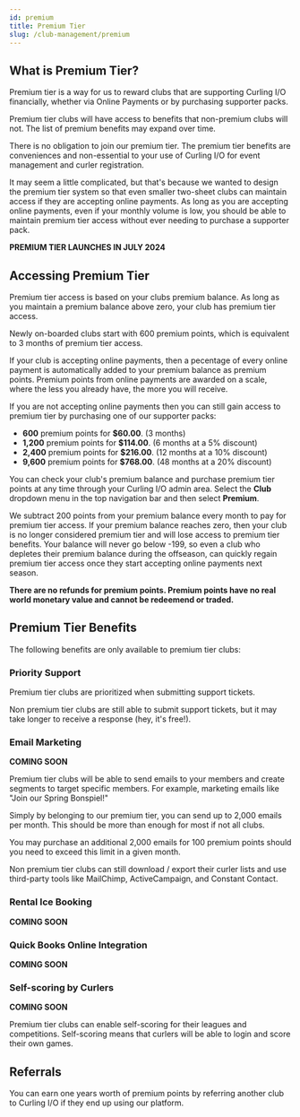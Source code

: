 ```yaml
---
id: premium
title: Premium Tier
slug: /club-management/premium
---
```


## What is Premium Tier?

Premium tier is a way for us to reward clubs that are supporting Curling I/O financially, whether via Online Payments or by purchasing supporter packs.

Premium tier clubs will have access to benefits that non-premium clubs will not. The list of premium benefits may expand over time.

There is no obligation to join our premium tier.
The premium tier benefits are conveniences and non-essential to your use of Curling I/O for event management and curler registration.

It may seem a little complicated, but that's because we wanted to design the premium tier system so that even smaller two-sheet clubs can maintain access if they are accepting online payments.
As long as you are accepting online payments, even if your monthly volume is low, you should be able to maintain premium tier access without ever needing to purchase a supporter pack.

**PREMIUM TIER LAUNCHES IN JULY 2024**


## Accessing Premium Tier

Premium tier access is based on your clubs premium balance.
As long as you maintain a premium balance above zero, your club has premium tier access.

Newly on-boarded clubs start with 600 premium points, which is equivalent to 3 months of premium tier access.

If your club is accepting online payments, then a pecentage of every online payment is automatically added to your premium balance as premium points.
Premium points from online payments are awarded on a scale, where the less you already have, the more you will receive.

If you are not accepting online payments then you can still gain access to premium tier by purchasing one of our supporter packs:
* **600** premium points for **$60.00**. (3 months)
* **1,200** premium points for **$114.00**. (6 months at a 5% discount)
* **2,400** premium points for **$216.00**. (12 months at a 10% discount)
* **9,600** premium points for **$768.00**. (48 months at a 20% discount)

You can check your club's premium balance and purchase premium tier points at any time through your Curling I/O admin area.
Select the **Club** dropdown menu in the top navigation bar and then select **Premium**.

We subtract 200 points from your premium balance every month to pay for premium tier access.
If your premium balance reaches zero, then your club is no longer considered premium tier and will lose access to premium tier benefits.
Your balance will never go below -199, so even a club who depletes their premium balance during the offseason, can quickly regain premium tier access once they start accepting online payments next season.

**There are no refunds for premium points. Premium points have no real world monetary value and cannot be redeemend or traded.**

## Premium Tier Benefits

The following benefits are only available to premium tier clubs:


### Priority Support

Premium tier clubs are prioritized when submitting support tickets.

Non premium tier clubs are still able to submit support tickets, but it may take longer to receive a response (hey, it's free!).


### Email Marketing

**COMING SOON**

Premium tier clubs will be able to send emails to your members and create segments to target specific members.
For example, marketing emails like "Join our Spring Bonspiel!"

Simply by belonging to our premium tier, you can send up to 2,000 emails per month.
This should be more than enough for most if not all clubs.

You may purchase an additional 2,000 emails for 100 premium points should you need to exceed this limit in a given month.

Non premium tier clubs can still download / export their curler lists and use third-party tools like MailChimp, ActiveCampaign, and Constant Contact.


### Rental Ice Booking

**COMING SOON**


### Quick Books Online Integration

**COMING SOON**


### Self-scoring by Curlers

**COMING SOON**

Premium tier clubs can enable self-scoring for their leagues and competitions.
Self-scoring means that curlers will be able to login and score their own games.

## Referrals

You can earn one years worth of premium points by referring another club to Curling I/O if they end up using our platform.

